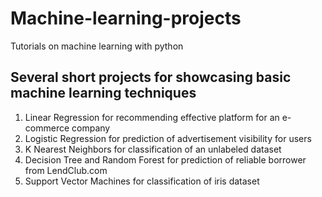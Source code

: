 # Machine-learning-projects
Tutorials on machine learning with python

## Several short projects for showcasing basic machine learning techniques
1. Linear Regression for recommending effective platform for an e-commerce company
2. Logistic Regression for prediction of advertisement visibility for users
3. K Nearest Neighbors for classification of an unlabeled dataset
4. Decision Tree and Random Forest for prediction of reliable borrower from LendClub.com
5. Support Vector Machines for classification of iris dataset
